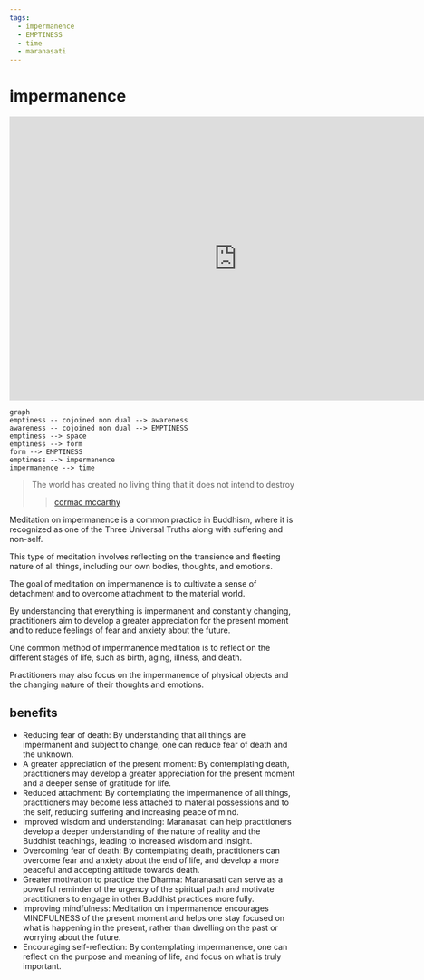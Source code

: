 ```yaml
---
tags:
  - impermanence 
  - EMPTINESS 
  - time 
  - maranasati
---
```

# impermanence

<iframe width="802" height="501" src="https://www.youtube.com/embed/tY7WcDaURp0" title="040807 Questioning Impermanence \ \ Thanissaro Bhikkhu \ \ Dhamma Talks" frameborder="0" allow="accelerometer; autoplay; clipboard-write; encrypted-media; gyroscope; picture-in-picture; web-share" allowfullscreen></iframe>

```mermaid
graph
emptiness -- cojoined non dual --> awareness
awareness -- cojoined non dual --> EMPTINESS 
emptiness --> space
emptiness --> form  
form --> EMPTINESS 
emptiness --> impermanence 
impermanence --> time
```

> The world has created no living thing that it does not intend to destroy
>> [cormac mccarthy](cormac.md)

Meditation on impermanence is a common practice in Buddhism, where it is recognized as one of the Three Universal Truths along with suffering and non-self.

This type of meditation involves reflecting on the transience and fleeting nature of all things, including our own bodies, thoughts, and emotions.

The goal of meditation on impermanence is to cultivate a sense of detachment and to overcome attachment to the material world.

By understanding that everything is impermanent and constantly changing, practitioners aim to develop a greater appreciation for the present moment and to reduce feelings of fear and anxiety about the future.

One common method of impermanence meditation is to reflect on the different stages of life, such as birth, aging, illness, and death.

Practitioners may also focus on the impermanence of physical objects and the changing nature of their thoughts and emotions.

## benefits

- Reducing fear of death: By understanding that all things are impermanent and subject to change, one can reduce fear of death and the unknown.
- A greater appreciation of the present moment: By contemplating death, practitioners may develop a greater appreciation for the present moment and a deeper sense of gratitude for life.
- Reduced attachment: By contemplating the impermanence of all things, practitioners may become less attached to material possessions and to the self, reducing suffering and increasing peace of mind.
- Improved wisdom and understanding: Maranasati can help practitioners develop a deeper understanding of the nature of reality and the Buddhist teachings, leading to increased wisdom and insight.
- Overcoming fear of death: By contemplating death, practitioners can overcome fear and anxiety about the end of life, and develop a more peaceful and accepting attitude towards death.
- Greater motivation to practice the Dharma: Maranasati can serve as a powerful reminder of the urgency of the spiritual path and motivate practitioners to engage in other Buddhist practices more fully.
- Improving mindfulness: Meditation on impermanence encourages MINDFULNESS of the present moment and helps one stay focused on what is happening in the present, rather than dwelling on the past or worrying about the future.
- Encouraging self-reflection: By contemplating impermanence, one can reflect on the purpose and meaning of life, and focus on what is truly important.
